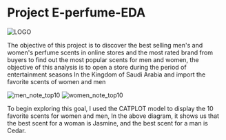 # Project E-perfume-EDA
![LOGO](https://user-images.githubusercontent.com/70607618/142229197-e7963070-b87e-4fe0-8e7f-418708fbdd4e.jpeg)


The objective of this project is to discover the best selling men's and women's perfume scents in online stores and the most rated brand from buyers to find out the most popular scents for men and women, the objective of this analysis is to open a store during the period of entertainment seasons
  In the Kingdom of Saudi Arabia and import the favorite scents of women and men
  
![men_note_top10](https://user-images.githubusercontent.com/70607618/142230222-fe64a69a-204b-42c3-b5b6-a7563e9278c5.png)
![women_note_top10](https://user-images.githubusercontent.com/70607618/142230233-bbd9e041-2377-4fc4-852b-661cb7caf1b9.png)


To begin exploring this goal, I used the CATPLOT model to display the 10 favorite scents for women and men,
In the above diagram, it shows us that the best scent for a woman is Jasmine, and the best scent for a man is Cedar.
